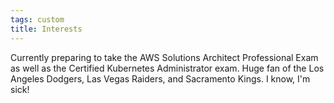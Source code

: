 ```yaml
---
tags: custom
title: Interests
---
```


Currently preparing to take the AWS Solutions Architect Professional Exam as well as the Certified Kubernetes Administrator exam. Huge fan of the Los Angeles Dodgers, Las Vegas Raiders, and Sacramento Kings. I know, I'm sick!
